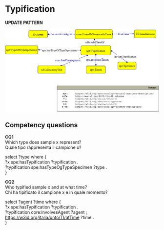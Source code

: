 # Typification 


**UPDATE PATTERN**


![Typification pattern graph](https://github.com/ICCD-MiBACT/ArCo/blob/DEV-1.3.0/ArCo-release/Documentation/NaturalHeritage/Typification/Typification-Pattern.drawio.png?raw=true)



## Competency questions

**CQ1**  
Which type does sample x represent?    
Quale tipo rappresenta il campione x?  

select ?type where {  
?x spe:hasTypification ?typification .  
?typification spe:hasTypeOgTypeSpecimen ?type .  
}  




**CQ2**  
Who typified sample x and at what time?     
Chi ha tipificato il campione x e in quale momento?  

select ?agent ?time where {  
?x spe:hasTypification ?typification .  
?typification core:involvesAgent ?agent ;  
<https://w3id.org/italia/onto/TI/atTime> ?time .  
}  
 


